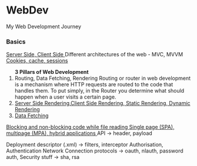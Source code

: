 # WebDev
My Web Development Journey

<h3>Basics</h3>
<a href = "https://www.cloudflare.com/learning/serverless/glossary/client-side-vs-server-side/"> Server Side, Client Side </a>
Different architectures of the web - MVC, MVVM
<a href = "https://www.minitool.com/news/cookies-vs-cache-vs-session.html"> Cookies, cache, sessions</a>
<ol> <b>3 Pillars of Web Development</b>
  <li>Routing, Data Fetching, Rendering
Routing or router in web development is a mechanism where HTTP requests are routed to the code that handles them. To put simply, in the Router you determine what should happen when a user visits a certain page.</li>
  <li><a href = "https://web.dev/rendering-on-the-web/"> Server Side Rendering,Client Side Rendering, Static Rendering, Dynamic Rendering </a></li>
  <li><a href = "https://developer.mozilla.org/en-US/docs/Learn/JavaScript/Client-side_web_APIs/Fetching_data">Data Fetching  </a></li>
</ol>

<a href = "https://www.codewithharry.com/videos/web-development-in-hindi-65/">Blocking and non-blocking code while file reading </a>
<a href = "https://medium.com/@NeotericEU/single-page-application-vs-multiple-page-application-2591588efe58">Single page (SPA), multipage (MPA), hybrid applications </a>
API -> header, payload

Deployment descriptor (.xml) -> filters, interceptor
Authorisation, Authentication
Network Connection protocols -> oauth, nlauth, password auth, 
Security stuff -> sha, rsa 


